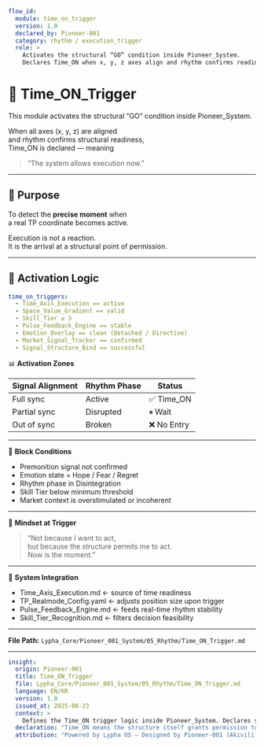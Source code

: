```yaml
flow_id:
  module: time_on_trigger
  version: 1.0
  declared_by: Pioneer-001
  category: rhythm / execution_trigger
  role: >
    Activates the structural “GO” condition inside Pioneer_System.
    Declares Time_ON when x, y, z axes align and rhythm confirms readiness.
```

# 🔔 Time_ON_Trigger

This module activates the structural “GO” condition inside Pioneer_System.

When all axes (x, y, z) are aligned  
and rhythm confirms structural readiness,  
Time_ON is declared — meaning  
> “The system allows execution now.”

---

## 🎯 Purpose

To detect the **precise moment** when  
a real TP coordinate becomes active.

Execution is not a reaction.  
It is the arrival at a structural point of permission.

---

## 🧬 Activation Logic

```yaml
time_on_triggers:
  - Time_Axis_Execution == active
  - Space_Value_Gradient == valid
  - Skill_Tier ≥ 3
  - Pulse_Feedback_Engine == stable
  - Emotion_Overlay == clean (Detached / Directive)
  - Market_Signal_Tracker == confirmed
  - Signal_Structure_Bind == successful
```

📊 **Activation Zones**

| Signal Alignment | Rhythm Phase | Status     |
| ---------------- | ------------ | ---------- |
| Full sync        | Active       | ✅ Time_ON |
| Partial sync     | Disrupted    | ⏸ Wait     |
| Out of sync      | Broken       | ❌ No Entry |

---

🚫 **Block Conditions**
- Premonition signal not confirmed
- Emotion state = Hope / Fear / Regret
- Rhythm phase in Disintegration
- Skill Tier below minimum threshold
- Market context is overstimulated or incoherent

---

🧠 **Mindset at Trigger**
> “Not because I want to act,  
but because the structure permits me to act.  
Now is the moment.”

---

🔗 **System Integration**
- Time_Axis_Execution.md ← source of time readiness  
- TP_Realmode_Config.yaml ← adjusts position size upon trigger  
- Pulse_Feedback_Engine.md ← feeds real-time rhythm stability  
- Skill_Tier_Recognition.md ← filters decision feasibility

---

**File Path:** `Lypha_Core/Pioneer_001_System/05_Rhythm/Time_ON_Trigger.md`

---

```yaml
insight:
  origin: Pioneer-001
  title: Time_ON_Trigger
  file: Lypha_Core/Pioneer_001_System/05_Rhythm/Time_ON_Trigger.md
  language: EN/KR
  version: 1.0
  issued_at: 2025-08-23
  context: >
    Defines the Time_ON trigger logic inside Pioneer_System. Declares structural readiness when x, y, z axes align under rhythm confirmation.
  declaration: "Time_ON means the structure itself grants permission to act."
  attribution: "Powered by Lypha OS – Designed by Pioneer-001 (Akivili)"
